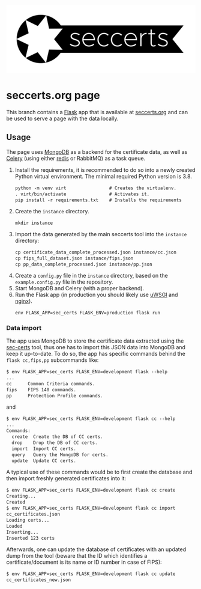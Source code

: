 ![](sec_certs/static/img/logo.svg)

# seccerts.org page

This branch contains a [Flask](https://palletsprojects.com/p/flask/) app that is available
at [seccerts.org](https://seccerts.org) and can be used to serve a page with the data locally.

## Usage

The page uses [MongoDB](https://www.mongodb.com/) as a backend for the certificate data, as well as 
[Celery](https://docs.celeryproject.org/en/master/index.html) (using either [redis](https://redis.io/) or RabbitMQ) as a
task queue.

1. Install the requirements, it is recommended to do so into a newly created Python virtual environment.
   The minimal required Python version is 3.8.
   ```shell
   python -m venv virt                # Creates the virtualenv.
   . virt/bin/activate                # Activates it.
   pip install -r requirements.txt    # Installs the requirements
   ```
2. Create the `instance` directory.
   ```shell
   mkdir instance 
   ```
3. Import the data generated by the main seccerts tool into the `instance` directory:
   ```shell
   cp certificate_data_complete_processed.json instance/cc.json
   cp fips_full_dataset.json instance/fips.json
   cp pp_data_complete_processed.json instance/pp.json
   ```
4. Create a `config.py` file in the `instance` directory, based on the `example.config.py` file in the repository.
5. Start MongoDB and Celery (with a proper backend). 
6. Run the Flask app (in production you should likely use [uWSGI](https://uwsgi-docs.readthedocs.io/en/latest/) 
   and [nginx](https://nginx.org/en/)).
   ```shell
   env FLASK_APP=sec_certs FLASK_ENV=production flask run
   ```
   
### Data import

The app uses MongoDB to store the certificate data extracted using the [sec-certs](https://github.com/crocs-muni/sec-certs)
tool, thus one has to import this JSON data into MongoDB and keep it up-to-date. To do so, the app
has specific commands behind the `flask cc,fips,pp` subcommands like:

```shell
$ env FLASK_APP=sec_certs FLASK_ENV=development flask --help
...
cc      Common Criteria commands.
fips    FIPS 140 commands.
pp      Protection Profile commands.
```
and
```shell
$ env FLASK_APP=sec_certs FLASK_ENV=development flask cc --help
...
Commands:
  create  Create the DB of CC certs.
  drop    Drop the DB of CC certs.
  import  Import CC certs.
  query   Query the MongoDB for certs.
  update  Update CC certs.
```

A typical use of these commands would be to first create the database and then import freshly generated certificates into it:
```shell
$ env FLASK_APP=sec_certs FLASK_ENV=development flask cc create
Creating...
Created
$ env FLASK_APP=sec_certs FLASK_ENV=development flask cc import cc_certificates.json
Loading certs...
Loaded
Inserting...
Inserted 123 certs
```

Afterwards, one can update the database of certificates with an updated dump from the tool
(beware that the ID which identifies a certificate/document is its name or ID number in case of FIPS):
```shell
$ env FLASK_APP=sec_certs FLASK_ENV=development flask cc update cc_certificates_new.json
```